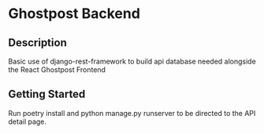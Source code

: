 # Ghostpost Backend

## Description

Basic use of django-rest-framework to build api database needed alongside the React Ghostpost Frontend


## Getting Started

Run poetry install and python manage.py runserver to be directed to the API detail page.
